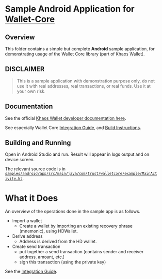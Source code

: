 # Sample Android Application for [Wallet-Core](https://github.com/Khaos-Labs/khaos-wallet-core)

## Overview

This folder contains a simple but complete **Android** sample application, for demonstrating usage of the
[Wallet Core](https://github.com/Khaos-Labs/khaos-wallet-core) library (part of [Khaos Wallet](https://khaoswallet.com)).

## DISCLAIMER

> This is a sample application with demonstration purpose only,
> do not use it with real addresses, real transactions, or real funds.
> Use it at your own risk.

## Documentation

See the official [Khaos Wallet developer documentation here](https://developer.khaoswallet.com).

See especially Wallet Core
[Integration Guide](https://developer.khaoswallet.com/wallet-core/integration-guide),
and [Build Instructions](https://developer.khaoswallet.com/wallet-core/building).

## Building and Running

Open in Android Studio and run. Result will appear in logs output and on device screen.

The relevant source code is in [`samples/android/app/src/main/java/com/trust/walletcore/example/MainActivity.kt`](https://github.com/Khaos-Labs/khaos-wallet-core/blob/master/samples/android/app/src/main/java/com/trust/walletcore/example/MainActivity.kt).

# What it Does

An overview of the operations done in the sample app is as follows.

* Import a wallet
  * Create a wallet by importing an existing recovery phrase (mnemonic), using HDWallet.
* Derive address
  * Address is derived from the HD wallet.
* Create send transaction
  * put together a send transaction (contains sender and receiver address, amount, etc.)
  * sign this transaction (using the private key)

See the [Integration Guide](https://developer.khaoswallet.com/wallet-core/integration-guide).
